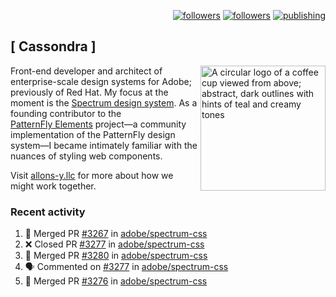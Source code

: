 <p align="right"><a rel="me" href="https://front-end.social/@castastrophe">
    <img alt="followers" title="Follow me on Mastodon" src="https://img.shields.io/mastodon/follow/109297102751309835?domain=https%3A%2F%2Ffront-end.social&label=Follow&logo=mastodon&logoColor=white&style=for-the-badge&labelColor=008080&color=006969"/></a>
  <a href="https://codepen.io/castastrophe/">
    <img alt="followers" title="Follow me on CodePen" src="https://img.shields.io/badge/23-1?color=640464&labelColor=7c007c&style=for-the-badge&logo=codepen&label=Follow"/></a>
<a href="https://castastrophe.medium.com/">
    <img alt="publishing" title="View articles on Medium" src="https://img.shields.io/badge/107-1?color=666&labelColor=444&label=subscribe&logo=medium&logoColor=white&style=for-the-badge"/></a>
</p>

## [&nbsp;Cassondra&nbsp;]

<img align="right" src="https://github-production-user-asset-6210df.s3.amazonaws.com/1840295/253016758-ba468774-1cd3-42c2-8f43-947b5eeb5edf.png" height="200" alt="A circular logo of a coffee cup viewed from above; abstract, dark outlines with hints of teal and creamy tones">

Front-end developer and architect of enterprise-scale design systems for Adobe; previously of Red Hat. My focus at the moment is the [Spectrum design system](https://github.com/adobe/spectrum-css). As a founding contributor to the [PatternFly&nbsp;Elements](https://github.com/patternfly/patternfly-elements) project&mdash;a community implementation of the PatternFly design system&mdash;I became intimately familiar with the nuances of styling web components.

Visit [allons-y.llc](http://allons-y.llc/) for more about how we might work together.

### Recent activity

<!--START_SECTION:activity-->
1. 🎉 Merged PR [#3267](https://github.com/adobe/spectrum-css/pull/3267) in [adobe/spectrum-css](https://github.com/adobe/spectrum-css)
2. ❌ Closed PR [#3277](https://github.com/adobe/spectrum-css/pull/3277) in [adobe/spectrum-css](https://github.com/adobe/spectrum-css)
3. 🎉 Merged PR [#3280](https://github.com/adobe/spectrum-css/pull/3280) in [adobe/spectrum-css](https://github.com/adobe/spectrum-css)
4. 🗣 Commented on [#3277](https://github.com/adobe/spectrum-css/pull/3277#issuecomment-2426869613) in [adobe/spectrum-css](https://github.com/adobe/spectrum-css)
5. 🎉 Merged PR [#3276](https://github.com/adobe/spectrum-css/pull/3276) in [adobe/spectrum-css](https://github.com/adobe/spectrum-css)
<!--END_SECTION:activity-->
